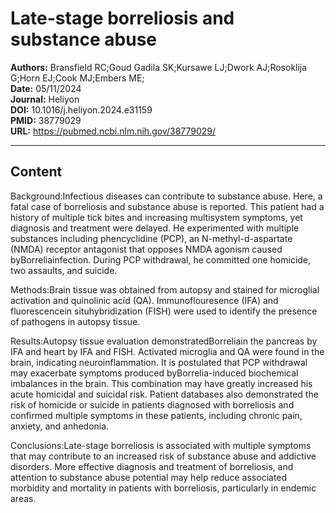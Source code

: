 # Late-stage borreliosis and substance abuse

**Authors:** Bransfield RC;Goud Gadila SK;Kursawe LJ;Dwork AJ;Rosoklija G;Horn EJ;Cook MJ;Embers ME;  
**Date:** 05/11/2024  
**Journal:** Heliyon  
**DOI:** 10.1016/j.heliyon.2024.e31159  
**PMID:** 38779029  
**URL:** https://pubmed.ncbi.nlm.nih.gov/38779029/

---

## Content

Background:Infectious diseases can contribute to substance abuse. Here, a fatal case of borreliosis and substance abuse is reported. This patient had a history of multiple tick bites and increasing multisystem symptoms, yet diagnosis and treatment were delayed. He experimented with multiple substances including phencyclidine (PCP), an N-methyl-d-aspartate (NMDA) receptor antagonist that opposes NMDA agonism caused byBorreliainfection. During PCP withdrawal, he committed one homicide, two assaults, and suicide.

Methods:Brain tissue was obtained from autopsy and stained for microglial activation and quinolinic acid (QA). Immunoflouresence (IFA) and fluorescencein situhybridization (FISH) were used to identify the presence of pathogens in autopsy tissue.

Results:Autopsy tissue evaluation demonstratedBorreliain the pancreas by IFA and heart by IFA and FISH. Activated microglia and QA were found in the brain, indicating neuroinflammation. It is postulated that PCP withdrawal may exacerbate symptoms produced byBorrelia-induced biochemical imbalances in the brain. This combination may have greatly increased his acute homicidal and suicidal risk. Patient databases also demonstrated the risk of homicide or suicide in patients diagnosed with borreliosis and confirmed multiple symptoms in these patients, including chronic pain, anxiety, and anhedonia.

Conclusions:Late-stage borreliosis is associated with multiple symptoms that may contribute to an increased risk of substance abuse and addictive disorders. More effective diagnosis and treatment of borreliosis, and attention to substance abuse potential may help reduce associated morbidity and mortality in patients with borreliosis, particularly in endemic areas.
